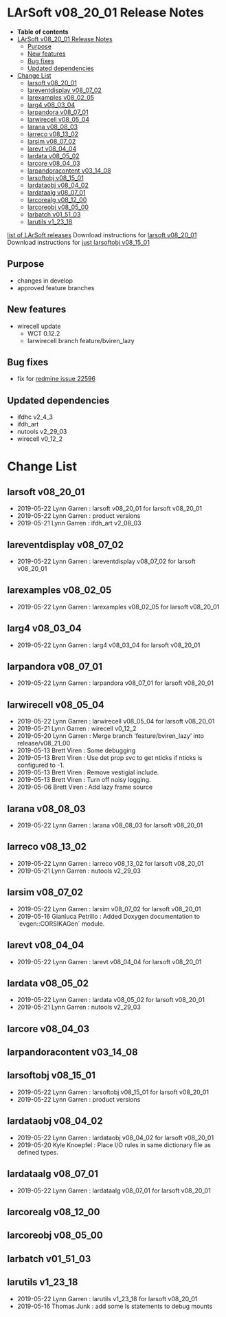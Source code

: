 LArSoft v08_20_01 Release Notes
======================================================================

-   **Table of contents**
-   [LArSoft v08_20_01 Release Notes](#LArSoft-v08_20_01-Release-Notes)
    -   [Purpose](#Purpose)
    -   [New features](#New-features)
    -   [Bug fixes](#Bug-fixes)
    -   [Updated dependencies](#Updated-dependencies)
-   [Change List](#Change-List)
    -   [larsoft v08_20_01](#larsoft-v08_20_01)
    -   [lareventdisplay v08_07_02](#lareventdisplay-v08_07_02)
    -   [larexamples v08_02_05](#larexamples-v08_02_05)
    -   [larg4 v08_03_04](#larg4-v08_03_04)
    -   [larpandora v08_07_01](#larpandora-v08_07_01)
    -   [larwirecell v08_05_04](#larwirecell-v08_05_04)
    -   [larana v08_08_03](#larana-v08_08_03)
    -   [larreco v08_13_02](#larreco-v08_13_02)
    -   [larsim v08_07_02](#larsim-v08_07_02)
    -   [larevt v08_04_04](#larevt-v08_04_04)
    -   [lardata v08_05_02](#lardata-v08_05_02)
    -   [larcore v08_04_03](#larcore-v08_04_03)
    -   [larpandoracontent v03_14_08](#larpandoracontent-v03_14_08)
    -   [larsoftobj v08_15_01](#larsoftobj-v08_15_01)
    -   [lardataobj v08_04_02](#lardataobj-v08_04_02)
    -   [lardataalg v08_07_01](#lardataalg-v08_07_01)
    -   [larcorealg v08_12_00](#larcorealg-v08_12_00)
    -   [larcoreobj v08_05_00](#larcoreobj-v08_05_00)
    -   [larbatch v01_51_03](#larbatch-v01_51_03)
    -   [larutils v1_23_18](#larutils-v1_23_18)

[list of LArSoft releases](LArSoft_release_list)
Download instructions for [larsoft v08_20_01](http://scisoft.fnal.gov/scisoft/bundles/larsoft/v08_20_01/larsoft-v08_20_01.html)
Download instructions for [just larsoftobj v08_15_01](http://scisoft.fnal.gov/scisoft/bundles/larsoftobj/v08_15_01/larsoftobj-v08_15_01.html)

Purpose
--------------------

-   changes in develop
-   approved feature branches

New features
------------------------------

-   wirecell update
    -   WCT 0.12.2
    -   larwirecell branch feature/bviren_lazy

Bug fixes
------------------------

-   fix for [redmine issue 22596](https://cdcvs.fnal.gov/redmine/issues/22596)

Updated dependencies
----------------------------------------------

-   ifdhc v2_4_3
-   ifdh_art
-   nutools v2_29_03
-   wirecell v0_12_2

Change List
============================

larsoft v08_20_01
------------------------------------------

-   2019-05-22 Lynn Garren : larsoft v08_20_01 for larsoft v08_20_01
-   2019-05-22 Lynn Garren : product versions
-   2019-05-21 Lynn Garren : ifdh_art v2_08_03

lareventdisplay v08_07_02
----------------------------------------------------------

-   2019-05-22 Lynn Garren : lareventdisplay v08_07_02 for larsoft v08_20_01

larexamples v08_02_05
--------------------------------------------------

-   2019-05-22 Lynn Garren : larexamples v08_02_05 for larsoft v08_20_01

larg4 v08_03_04
--------------------------------------

-   2019-05-22 Lynn Garren : larg4 v08_03_04 for larsoft v08_20_01

larpandora v08_07_01
------------------------------------------------

-   2019-05-22 Lynn Garren : larpandora v08_07_01 for larsoft v08_20_01

larwirecell v08_05_04
--------------------------------------------------

-   2019-05-22 Lynn Garren : larwirecell v08_05_04 for larsoft v08_20_01
-   2019-05-21 Lynn Garren : wirecell v0_12_2
-   2019-05-20 Lynn Garren : Merge branch ‘feature/bviren_lazy’ into release/v08_21_00
-   2019-05-13 Brett Viren : Some debugging
-   2019-05-13 Brett Viren : Use det prop svc to get nticks if nticks is configured to -1.
-   2019-05-13 Brett Viren : Remove vestigial include.
-   2019-05-13 Brett Viren : Turn off noisy logging.
-   2019-05-06 Brett Viren : Add lazy frame source

larana v08_08_03
----------------------------------------

-   2019-05-22 Lynn Garren : larana v08_08_03 for larsoft v08_20_01

larreco v08_13_02
------------------------------------------

-   2019-05-22 Lynn Garren : larreco v08_13_02 for larsoft v08_20_01
-   2019-05-21 Lynn Garren : nutools v2_29_03

larsim v08_07_02
----------------------------------------

-   2019-05-22 Lynn Garren : larsim v08_07_02 for larsoft v08_20_01
-   2019-05-16 Gianluca Petrillo : Added Doxygen documentation to \`evgen::CORSIKAGen\` module.

larevt v08_04_04
----------------------------------------

-   2019-05-22 Lynn Garren : larevt v08_04_04 for larsoft v08_20_01

lardata v08_05_02
------------------------------------------

-   2019-05-22 Lynn Garren : lardata v08_05_02 for larsoft v08_20_01
-   2019-05-21 Lynn Garren : nutools v2_29_03

larcore v08_04_03
------------------------------------------

larpandoracontent v03_14_08
--------------------------------------------------------------

larsoftobj v08_15_01
------------------------------------------------

-   2019-05-22 Lynn Garren : larsoftobj v08_15_01 for larsoft v08_20_01
-   2019-05-22 Lynn Garren : product versions

lardataobj v08_04_02
------------------------------------------------

-   2019-05-22 Lynn Garren : lardataobj v08_04_02 for larsoft v08_20_01
-   2019-05-20 Kyle Knoepfel : Place I/O rules in same dictionary file as defined types.

lardataalg v08_07_01
------------------------------------------------

-   2019-05-22 Lynn Garren : lardataalg v08_07_01 for larsoft v08_20_01

larcorealg v08_12_00
------------------------------------------------

larcoreobj v08_05_00
------------------------------------------------

larbatch v01_51_03
--------------------------------------------

larutils v1_23_18
------------------------------------------

-   2019-05-22 Lynn Garren : larutils v1_23_18 for larsoft v08_20_01
-   2019-05-16 Thomas Junk : add some ls statements to debug mounts
